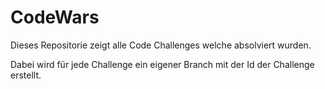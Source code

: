 # CodeWars

Dieses Repositorie zeigt alle Code Challenges welche absolviert wurden.

Dabei wird für jede Challenge ein eigener Branch mit der Id der Challenge erstellt.